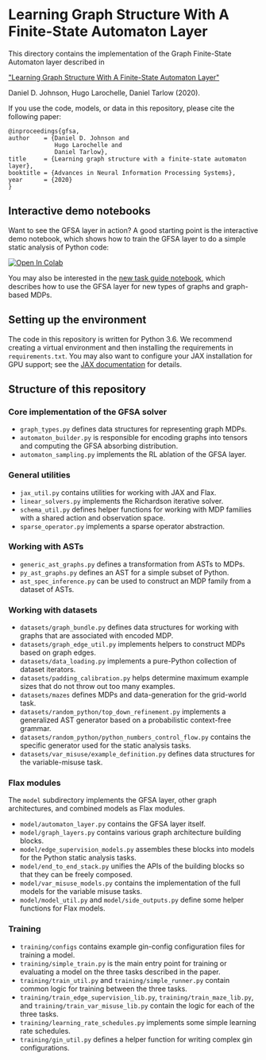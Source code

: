 # Learning Graph Structure With A Finite-State Automaton Layer

This directory contains the implementation of the Graph Finite-State Automaton
layer described in

["Learning Graph Structure With A Finite-State Automaton Layer"](https://arxiv.org/abs/2007.04929)

Daniel D. Johnson, Hugo Larochelle, Daniel Tarlow (2020).

If you use the code, models, or data in this repository, please cite the following paper:
```
@inproceedings{gfsa,
author    = {Daniel D. Johnson and
             Hugo Larochelle and
             Daniel Tarlow},
title     = {Learning graph structure with a finite-state automaton layer},
booktitle = {Advances in Neural Information Processing Systems},
year      = {2020}
}
```

## Interactive demo notebooks

Want to see the GFSA layer in action? A good starting point is the interactive
demo notebook, which shows how to train the GFSA layer to do a simple static
analysis of Python code:

[![Open In Colab](https://colab.research.google.com/assets/colab-badge.svg)][notebook_demo]

You may also be interested in the [new task guide notebook][notebook_new_task_guide],
which describes how to use the GFSA layer for new types of graphs and graph-based
MDPs.

[notebook_demo]: https://colab.research.google.com/github/google-research/google-research/blob/master/gfsa/notebooks/demo_learning_static_analyses.ipynb
[notebook_new_task_guide]: https://colab.research.google.com/github/google-research/google-research/blob/master/gfsa/notebooks/guide_for_new_tasks.ipynb

## Setting up the environment

The code in this repository is written for Python 3.6. We recommend creating
a virtual environment and then installing the requirements in
`requirements.txt`. You may also want to configure your JAX installation for
GPU support; see the [JAX documentation](https://github.com/jax-ml/jax#installation)
for details.

## Structure of this repository

### Core implementation of the GFSA solver

- `graph_types.py` defines data structures for representing graph MDPs.
- `automaton_builder.py` is responsible for encoding graphs into tensors and
  computing the GFSA absorbing distribution.
- `automaton_sampling.py` implements the RL ablation of the GFSA layer.

### General utilities

- `jax_util.py` contains utilities for working with JAX and Flax.
- `linear_solvers.py` implements the Richardson iterative solver.
- `schema_util.py` defines helper functions for working with MDP families with
  a shared action and observation space.
- `sparse_operator.py` implements a sparse operator abstraction.

### Working with ASTs

- `generic_ast_graphs.py` defines a transformation from ASTs to MDPs.
- `py_ast_graphs.py` defines an AST for a simple subset of Python.
- `ast_spec_inference.py` can be used to construct an MDP family from a
  dataset of ASTs.

### Working with datasets

- `datasets/graph_bundle.py` defines data structures for working with graphs
  that are associated with encoded MDP.
- `datasets/graph_edge_util.py` implements helpers to construct MDPs based on
  graph edges.
- `datasets/data_loading.py` implements a pure-Python collection of dataset
  iterators.
- `datasets/padding_calibration.py` helps determine maximum example sizes that
  do not throw out too many examples.
- `datasets/mazes` defines MDPs and data-generation for the grid-world task.
- `datasets/random_python/top_down_refinement.py` implements a generalized
  AST generator based on a probabilistic context-free grammar.
- `datasets/random_python/python_numbers_control_flow.py` contains the specific
  generator used for the static analysis tasks.
- `datasets/var_misuse/example_definition.py` defines data structures for the
  variable-misuse task.

### Flax modules

The `model` subdirectory implements the GFSA layer, other graph architectures,
and combined models as Flax modules.

- `model/automaton_layer.py` contains the GFSA layer itself.
- `model/graph_layers.py` contains various graph architecture building blocks.
- `model/edge_supervision_models.py` assembles these blocks into models for the
  Python static analysis tasks.
- `model/end_to_end_stack.py` unifies the APIs of the building blocks so that
  they can be freely composed.
- `model/var_misuse_models.py` contains the implementation of the full models
  for the variable misuse tasks.
- `model/model_util.py` and `model/side_outputs.py` define some helper functions
  for Flax models.

### Training

- `training/configs` contains example gin-config configuration files for
  training a model.
- `training/simple_train.py` is the main entry point for training or evaluating
  a model on the three tasks described in the paper.
- `training/train_util.py` and `training/simple_runner.py` contain common logic
  for training between the three tasks.
- `training/train_edge_supervision_lib.py`, `training/train_maze_lib.py`, and
  `training/train_var_misuse_lib.py` contain the logic for each of the three
  tasks.
- `training/learning_rate_schedules.py` implements some simple learning rate
  schedules.
- `training/gin_util.py` defines a helper function for writing complex gin
  configurations.
